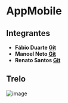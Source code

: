 # AppMobile

## Integrantes

* **Fábio Duarte [Git](https://github.com/FabioDuartte)**
* **Manoel Neto [Git](https://github.com/ManoelNeto1982)**
* **Renato Santos [Git](https://github.com/NeeT-T)**

## Trelo
![image](https://user-images.githubusercontent.com/50246351/116607248-20335680-a908-11eb-9898-67f80191e6da.png)
